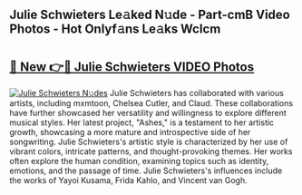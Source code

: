 ## Julie Schwieters Le𝚊ked N𝚞de - Part-cmB Video Photos - Hot Onlyf𝚊ns Le𝚊ks WcIcm

# <h2><a href="http://ac28296.deff.icu/?id=Julie+Schwieters">🔗 New 👉🔴 Julie Schwieters VIDEO Photos</a></h2>

[![Julie Schwieters N𝚞des](https://i.imgur.com/rIISA9y.gif)](http://ac28296.deff.icu/?id=Julie+Schwieters)
Julie Schwieters has collaborated with various artists, including mxmtoon, Chelsea Cutler, and Claud. These collaborations have further showcased her versatility and willingness to explore different musical styles. Her latest project, "Ashes," is a testament to her artistic growth, showcasing a more mature and introspective side of her songwriting. Julie Schwieters's artistic style is characterized by her use of vibrant colors, intricate patterns, and thought-provoking themes. Her works often explore the human condition, examining topics such as identity, emotions, and the passage of time. Julie Schwieters's influences include the works of Yayoi Kusama, Frida Kahlo, and Vincent van Gogh.
